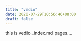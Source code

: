 ```yaml
---
title: "vedio"
date: 2020-07-29T10:56:46+08:00
draft: false
---
```


this is vedio _index.md pages....